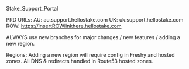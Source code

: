 Stake_Support_Portal 

PRD URLs:
  AU: au.support.hellostake.com
  UK: uk.support.hellostake.com
  ROW: https://insertROWlinkhere.hellostake.com
  
ALWAYS use new branches for major changes / new features / adding a new region.

Regions:
  Adding a new region will require config in Freshy and hosted zones.
  All DNS & redirects handled in Route53 hosted zones.
